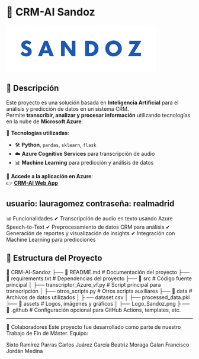 # 🏥 CRM-AI Sandoz

![Logo del Proyecto](assets/Logo_Sandoz.png)

## 🚀 Descripción
Este proyecto es una solución basada en **Inteligencia Artificial** para el análisis y predicción de datos en un sistema CRM.  
Permite **transcribir, analizar y procesar información** utilizando tecnologías en la nube de **Microsoft Azure**.

🔹 **Tecnologías utilizadas**:
- 🛠️ **Python**, `pandas`, `sklearn`, `flask`
- ☁️ **Azure Cognitive Services** para transcripción de audio
- 📊 **Machine Learning** para predicción y análisis de datos

📍 **Accede a la aplicación en Azure**:  
👉 **[CRM-AI Web App](https://crmai-gqfacqdnf7hmdtav.westeurope-01.azurewebsites.net/)**  

usuario: lauragomez
contraseña: realmadrid
---

📊 Funcionalidades
✔ Transcripción de audio en texto usando Azure Speech-to-Text
✔ Preprocesamiento de datos CRM para análisis
✔ Generación de reportes y visualización de insights
✔ Integración con Machine Learning para predicciones

## 📂 Estructura del Proyecto

📁 CRM-AI-Sandoz 
    ├── 📄 README.md # Documentación del proyecto 
    ├── 📄 requirements.txt # Dependencias del proyecto 
    ├── 📁 src # Código fuente principal │ 
        ├── transcriptor_Azure_vf.py # Script principal para transcripción │ 
        ├── otros_scripts.py # Otros scripts auxiliares 
    ├── 📁 data # Archivos de datos utilizados │ ├
        ── dataset.csv │ 
        ├── processed_data.pkl 
    ├── 📁 assets # Logos, imágenes y gráficos │ 
        ├── Logo_Sandoz.png ├
    ── 📁 .github # Configuración opcional para GitHub Actions, templates, etc.

---

👥 Colaboradores
Este proyecto fue desarrollado como parte de nuestro Trabajo de Fin de Máster.
Equipo:

Sixto Ramírez Parras
Carlos Juárez García
Beatriz	Moraga Galan
Francisco Jordán Medina


